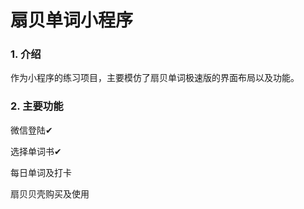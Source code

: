 # 扇贝单词小程序

### 1.  介绍

作为小程序的练习项目，主要模仿了扇贝单词极速版的界面布局以及功能。

### 2. 主要功能

微信登陆✔

选择单词书✔

每日单词及打卡

扇贝贝壳购买及使用

